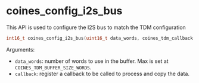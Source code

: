 # coines_config_i2s_bus
This API is used to configure the I2S bus to match the TDM configuration

```C
int16_t coines_config_i2s_bus(uint16_t data_words, coines_tdm_callback callback);
```

Arguments:

- `data_words`: number of words to use in the buffer. Max is set at `COINES_TDM_BUFFER_SIZE_WORDS`.
- `callback`: register a callback to be called to process and copy the data.